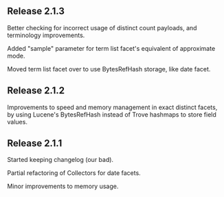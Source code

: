 Release 2.1.3
-------------

Better checking for incorrect usage of distinct count payloads, and terminology improvements.

Added "sample" parameter for term list facet's equivalent of approximate mode.

Moved term list facet over to use BytesRefHash storage, like date facet.

Release 2.1.2
-------------

Improvements to speed and memory management in exact distinct facets,
by using Lucene's BytesRefHash instead of Trove hashmaps to store field values.

Release 2.1.1
-------------

Started keeping changelog (our bad).

Partial refactoring of Collectors for date facets.

Minor improvements to memory usage.

